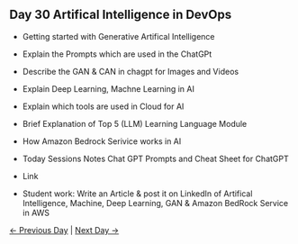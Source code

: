 ## Day 30 Artifical Intelligence in DevOps

 - Getting started with Generative Artifical Intelligence
 - Explain the Prompts which are used in the ChatGPt
 - Describe the GAN & CAN in chagpt for Images and Videos
 - Explain Deep Learning, Machne Learning in AI
 - Explain which tools are used in Cloud for AI
 - Brief Explanation of Top 5 (LLM) Learning Language Module
 - How Amazon Bedrock Serivice works in AI

 
  - Today Sessions Notes Chat GPT Prompts and Cheat Sheet for ChatGPT
  - Link

  - Student work: Write an Article & post it on LinkedIn of Artifical Intelligence, Machine, Deep Learning, GAN & Amazon BedRock Service in AWS

 [← Previous Day](../day29/README.md) | [Next Day →](../day31/README.md)
